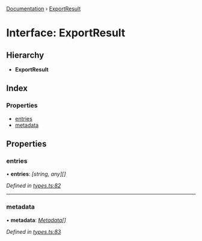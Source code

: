 [Documentation](../README.md) › [ExportResult](exportresult.md)

# Interface: ExportResult

## Hierarchy

* **ExportResult**

## Index

### Properties

* [entries](exportresult.md#entries)
* [metadata](exportresult.md#metadata)

## Properties

###  entries

• **entries**: *[string, any][]*

*Defined in [types.ts:82](https://github.com/badbatch/cachemap/blob/4dfa510/packages/core/src/types.ts#L82)*

___

###  metadata

• **metadata**: *[Metadata](metadata.md)[]*

*Defined in [types.ts:83](https://github.com/badbatch/cachemap/blob/4dfa510/packages/core/src/types.ts#L83)*
